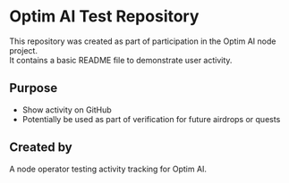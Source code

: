 # Optim AI Test Repository

This repository was created as part of participation in the Optim AI node project.  
It contains a basic README file to demonstrate user activity.

## Purpose

- Show activity on GitHub
- Potentially be used as part of verification for future airdrops or quests

## Created by

A node operator testing activity tracking for Optim AI.
